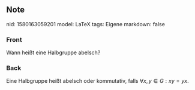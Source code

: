 ## Note
nid: 1580163059201
model: LaTeX
tags: Eigene
markdown: false

### Front
Wann heißt eine Halbgruppe abelsch?

### Back
Eine Halbgruppe heißt abelsch oder kommutativ, falls $\forall x,y \in G: xy = yx$.
